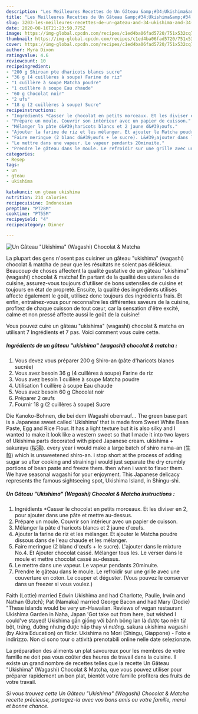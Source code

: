```yaml
---
description: "Les Meilleures Recettes de Un Gâteau &amp;#34;Ukishima&amp;#34; (Wagashi) Chocolat &amp;amp; Matcha"
title: "Les Meilleures Recettes de Un Gâteau &amp;#34;Ukishima&amp;#34; (Wagashi) Chocolat &amp;amp; Matcha"
slug: 3203-les-meilleures-recettes-de-un-gateau-and-34-ukishima-and-34-wagashi-chocolat-and-amp-matcha
date: 2020-08-16T21:23:50.775Z
image: https://img-global.cpcdn.com/recipes/c1ed4ba06fad5720/751x532cq70/un-gateau-ukishima-wagashi-chocolat-matcha-photo-principale-de-la-recette.jpg
thumbnail: https://img-global.cpcdn.com/recipes/c1ed4ba06fad5720/751x532cq70/un-gateau-ukishima-wagashi-chocolat-matcha-photo-principale-de-la-recette.jpg
cover: https://img-global.cpcdn.com/recipes/c1ed4ba06fad5720/751x532cq70/un-gateau-ukishima-wagashi-chocolat-matcha-photo-principale-de-la-recette.jpg
author: Myra Dixon
ratingvalue: 4.6
reviewcount: 10
recipeingredient:
- "200 g Shiroan pte dharicots blancs sucre"
- "36 g (4 cuillères à soupe) Farine de riz"
- "1 cuillère à soupe Matcha poudre"
- "1 cuillère à soupe Eau chaude"
- "60 g Chocolat noir"
- "2 ufs"
- "18 g (2 cuillères à soupe) Sucre"
recipeinstructions:
- "Ingrédients *Casser le chocolat en petits morceaux. Et les diviser en 2, pour ajouter dans une pâte et mettre au-dessus."
- "Prépare un moule. Couvrir son intérieur avec un papier de cuisson."
- "Mélanger la pâte d&#39;haricots blancs et 2 jaune d&#39;œufs."
- "Ajouter la farine de riz et les mélanger. Et ajouter le Matcha poudre dissous dans de l&#39;eau chaude et les mélanger."
- "Faire meringue (2 blanc d&#39;œufs + le sucre). L&#39;ajouter dans le mixture No.4. Et Ajouter chocolat cassé. Mélanger tous les. Le verser dans le moule et mettre chocolat cassé au-dessus."
- "Le mettre dans une vapeur. Le vapeur pendants 20minuite."
- "Prendre le gâteau dans le moule. Le refroidir sur une grille avec une couverture en coton. Le couper et déguster. (Vous pouvez le conserver dans un freezer si vous voulez.)"
categories:
- Resep
tags:
- un
- gteau
- ukishima

katakunci: un gteau ukishima 
nutrition: 214 calories
recipecuisine: Indonesian
preptime: "PT28M"
cooktime: "PT55M"
recipeyield: "4"
recipecategory: Dinner

---
```



![Un Gâteau &#34;Ukishima&#34; (Wagashi) Chocolat &amp; Matcha](https://img-global.cpcdn.com/recipes/c1ed4ba06fad5720/751x532cq70/un-gateau-ukishima-wagashi-chocolat-matcha-photo-principale-de-la-recette.jpg)

La plupart des gens n'osent pas cuisiner un gâteau &#34;ukishima&#34; (wagashi) chocolat &amp; matcha de peur que les résultats ne soient pas délicieux. Beaucoup de choses affectent la qualité gustative de un gâteau &#34;ukishima&#34; (wagashi) chocolat &amp; matcha! En partant de la qualité des ustensiles de cuisine, assurez-vous toujours d'utiliser de bons ustensiles de cuisine et toujours en état de propreté. Ensuite, la qualité des ingrédients utilisés affecte également le goût, utilisez donc toujours des ingrédients frais. Et enfin, entraînez-vous pour reconnaître les différentes saveurs de la cuisine, profitez de chaque cuisson de tout cœur, car la sensation d'être excité, calme et non pressé affecte aussi le goût de la cuisine!

<!--inarticleads1-->

Vous pouvez cuire un gâteau &#34;ukishima&#34; (wagashi) chocolat &amp; matcha en utilisant 7 Ingrédients et 7 pas. Voici comment vous cuire cette.

##### Ingrédients de un gâteau &#34;ukishima&#34; (wagashi) chocolat &amp; matcha :

1. Vous devez vous préparer 200 g Shiro-an (pâte d&#39;haricots blancs sucrée)
1. Vous avez besoin 36 g (4 cuillères à soupe) Farine de riz
1. Vous avez besoin 1 cuillère à soupe Matcha poudre
1. Utilisation 1 cuillère à soupe Eau chaude
1. Vous avez besoin 60 g Chocolat noir
1. Préparer 2 œufs
1. Fournir 18 g (2 cuillères à soupe) Sucre


Die Kanoko-Bohnen, die bei dem Wagashi obenrauf… The green base part is a Japanese sweet called &#39;Ukishima&#39; that is made from Sweet White Bean Paste, Egg and Rice Flour. It has a light texture but it is also silky and I wanted to make it look like a western sweet so that I made it into two layers of Ukishima parts decorated with piped Japanese cream. ukishima + sakurayu (桜湯). every year i would make a large batch of shiro nama-an (生餡) which is unsweetened shiro-an. i stop short at the process of adding sugar so after cooking and straining i would just separate the dry crumbly portions of bean paste and freeze them. then when i want to flavor them. We have seasonal wagashi for your enjoyment. This Japanese delicacy represents the famous sightseeing spot, Ukishima Island, in Shingu-shi. 

<!--inarticleads2-->

##### Un Gâteau &#34;Ukishima&#34; (Wagashi) Chocolat &amp; Matcha instructions :

1. Ingrédients *Casser le chocolat en petits morceaux. Et les diviser en 2, pour ajouter dans une pâte et mettre au-dessus.
1. Prépare un moule. Couvrir son intérieur avec un papier de cuisson.
1. Mélanger la pâte d&#39;haricots blancs et 2 jaune d&#39;œufs.
1. Ajouter la farine de riz et les mélanger. Et ajouter le Matcha poudre dissous dans de l&#39;eau chaude et les mélanger.
1. Faire meringue (2 blanc d&#39;œufs + le sucre). L&#39;ajouter dans le mixture No.4. Et Ajouter chocolat cassé. Mélanger tous les. Le verser dans le moule et mettre chocolat cassé au-dessus.
1. Le mettre dans une vapeur. Le vapeur pendants 20minuite.
1. Prendre le gâteau dans le moule. Le refroidir sur une grille avec une couverture en coton. Le couper et déguster. (Vous pouvez le conserver dans un freezer si vous voulez.)


Faith (Lottie) married Edwin Ukishima and had Charlotte, Paulie, Irwin and Nathan (Butch); Pat (Namaka) married George Bacon and had Mary (Dodie) &#34;These islands would be very un-Hawaiian. Reviews of vegan restaurant Ukishima Garden in Naha, Japan &#39;Got take out from here, but wished I could&#39;ve stayed! Ukishima gần giống với bánh bông lan là được tạo nên từ bột, trứng, đường nhưng được hấp thay vì nướng. sakura ukishima wagashi (by Akira Education) on flickr. Ukishima no Mori (Shingu, Giappone) - Foto e indirizzo. Non ci sono tour o attività prenotabili online nelle date selezionate. 

<!--inarticleads1-->

<p>
La préparation des aliments un plat savoureux pour les membres de votre famille ne doit pas vous coûter des heures de travail dans la cuisine. Il existe un grand nombre de recettes telles que la recette Un Gâteau &#34;Ukishima&#34; (Wagashi) Chocolat &amp; Matcha, que vous pouvez utiliser pour préparer rapidement un bon plat, bientôt votre famille profitera des fruits de votre travail.
</p>

<p>
<i>Si vous trouvez cette Un Gâteau &#34;Ukishima&#34; (Wagashi) Chocolat &amp; Matcha recette précieuse, partagez-la avec vos bons amis ou votre famille, merci et bonne chance.</i>
</p>
